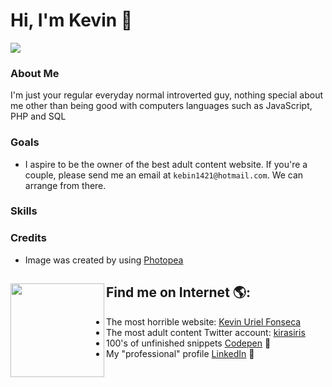 # Hi, I'm Kevin 👋

<img src="https://befreebucket.s3.us-east-2.amazonaws.com/beFree-5fc1c2a00cb53d0017972145-kebin1421-hotmail-com-1616110301064.png">

### About Me
I'm just your regular everyday normal introverted guy, nothing special about me other than being good with computers languages such as JavaScript, PHP and SQL

### Goals
- I aspire to be the owner of the best adult content website. If you're a couple, please send me an email at `kebin1421@hotmail.com`. We can arrange from there.

### Skills

### Credits
- Image was created by using <a href="https://www.photopea.com/" target="_blank">Photopea</a>


## Find me on Internet 🌎: <a href="https://github.com/kirasiris"><img align="left" width="150" height="150" src="https://avatars.githubusercontent.com/u/11566280?s=460&v=4"></a>
- The most horrible website: <a href="https://kevinurielfonseca.com">Kevin Uriel Fonseca</a>
- The most adult content Twitter account: <a href="https://twitter.com/kirasiris" target="_blank">kirasiris</a>
- 100's of unfinished snippets <a href="https://codepen.io/kirasiris"> Codepen</a> 🏓
- My "professional" profile <a href="https://www.linkedin.com/in/kevin-fonseca-92266716b">LinkedIn</a> 💼
